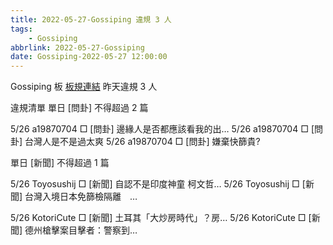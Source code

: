 ```yaml
---
title: 2022-05-27-Gossiping 違規 3 人
tags:
    - Gossiping
abbrlink: 2022-05-27-Gossiping
date: Gossiping-2022-05-27 12:00:00
---
```

Gossiping 板 [板規連結](https://www.ptt.cc/bbs/Gossiping/M.1637425085.A.07D.html)
昨天違規 3 人
<!-- more -->

違規清單
單日 [問卦] 不得超過 2 篇

5/26 a19870704 □ [問卦] 邊緣人是否都應該看我的出…
5/26 a19870704 □ [問卦] 台灣人是不是過太爽
5/26 a19870704 □ [問卦] 嫌棄快篩貴?

單日 [新聞] 不得超過 1 篇

5/26 Toyosushij □ [新聞] 自認不是印度神童 柯文哲…
5/26 Toyosushij □ [新聞] 台灣入境日本免篩檢隔離　…

5/26 KotoriCute □ [新聞] 土耳其「大炒房時代」？房…
5/26 KotoriCute □ [新聞] 德州槍擊案目擊者：警察到…